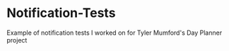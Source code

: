 # Notification-Tests
Example of notification tests I worked on for Tyler Mumford's Day Planner project
